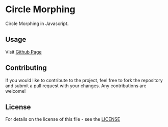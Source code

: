 # Circle Morphing

Circle Morphing in Javascript.

## Usage

Visit [Github Page](https://shelltux.github.io/Circle-Morphing.js/)

## Contributing

If you would like to contribute to the project, feel free to fork the repository
and submit a pull request with your changes. Any contributions are welcome!

## License

For details on the license of this file - see the [LICENSE](LICENSE)
